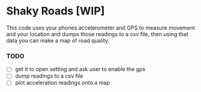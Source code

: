 # Shaky Roads [WIP]

This code uses your phones accelerometer and GPS to measure movement and your location
and dumps those readings to a csv file, then using that data you can make a map of road quality.


### TODO

- [ ] get it to open setting and ask user to enable the gps
- [ ] dump readings to a csv file
- [ ] plot acceleration readings onto a map